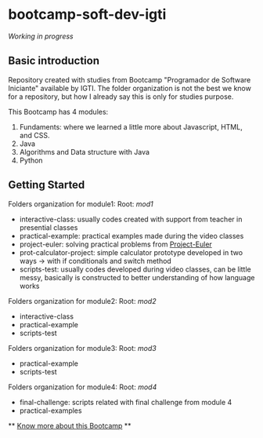 # bootcamp-soft-dev-igti

*Working in progress*

## Basic introduction

Repository created with studies from Bootcamp "Programador de Software Iniciante" available by IGTI.
The folder organization is not the best we know for a repository, but how I already say this is only for studies purpose.

This Bootcamp has 4 modules:
1. Fundaments: where we learned a little more about Javascript, HTML, and CSS.
2. Java
3. Algorithms and Data structure with Java
4. Python

## Getting Started

Folders organization for module1:
Root: *mod1*
* interactive-class: usually codes created with support from teacher in presential classes
* practical-example: practical examples made during the video classes
* project-euler: solving practical problems from [Project-Euler](https://projecteuler.net/)
* prot-calculator-project: simple calculator prototype developed in two ways -> with if conditionals and switch method
* scripts-test: usually codes developed during video classes, can be little messy, basically is constructed to better understanding of how language works

Folders organization for module2:
Root: *mod2*
* interactive-class
* practical-example
* scripts-test

Folders organization for module3:
Root: *mod3*
* practical-example
* scripts-test

Folders organization for module4:
Root: *mod4*
* final-challenge: scripts related with final challenge from module 4
* practical-examples

** [Know more about this Bootcamp](https://www.igti.com.br/custom/programador-de-software-iniciante/) ** 
